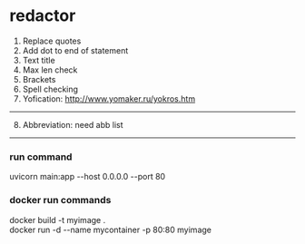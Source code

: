 # redactor
1. Replace quotes
2. Add dot to end of statement
3. Text title
4. Max len check
5. Brackets
6. Spell checking
7. Yofication: http://www.yomaker.ru/yokros.htm
---
8. Abbreviation: need abb list
---
### run command
uvicorn main:app --host 0.0.0.0 --port 80
### docker run commands
docker build -t myimage .
<br />docker run -d --name mycontainer -p 80:80 myimage
